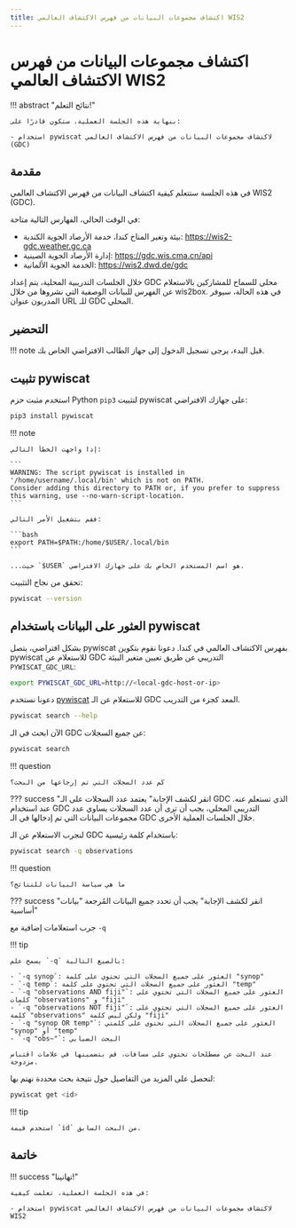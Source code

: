 ```yaml
---
title: اكتشاف مجموعات البيانات من فهرس الاكتشاف العالمي WIS2
---
```


# اكتشاف مجموعات البيانات من فهرس الاكتشاف العالمي WIS2

!!! abstract "نتائج التعلم!"

    بنهاية هذه الجلسة العملية، ستكون قادرًا على:

    - استخدام pywiscat لاكتشاف مجموعات البيانات من فهرس الاكتشاف العالمي (GDC)

## مقدمة

في هذه الجلسة ستتعلم كيفية اكتشاف البيانات من فهرس الاكتشاف العالمي WIS2 (GDC).

في الوقت الحالي، الفهارس التالية متاحة:

- بيئة وتغير المناخ كندا، خدمة الأرصاد الجوية الكندية: <https://wis2-gdc.weather.gc.ca>
- إدارة الأرصاد الجوية الصينية: <https://gdc.wis.cma.cn/api>
- الخدمة الجوية الألمانية: <https://wis2.dwd.de/gdc>

خلال الجلسات التدريبية المحلية، يتم إعداد GDC محلي للسماح للمشاركين بالاستعلام عن الفهرس للبيانات الوصفية التي نشروها من خلال wis2box. في هذه الحالة، سيوفر المدربون عنوان URL للـ GDC المحلي.

## التحضير

!!! note
    قبل البدء، يرجى تسجيل الدخول إلى جهاز الطالب الافتراضي الخاص بك.

## تثبيت pywiscat

استخدم مثبت حزم Python `pip3` لتثبيت pywiscat على جهازك الافتراضي:
```bash
pip3 install pywiscat
```

!!! note

    إذا واجهت الخطأ التالي:

    ```
    WARNING: The script pywiscat is installed in '/home/username/.local/bin' which is not on PATH.
    Consider adding this directory to PATH or, if you prefer to suppress this warning, use --no-warn-script-location.
    ```

    فقم بتشغيل الأمر التالي:

    ```bash
    export PATH=$PATH:/home/$USER/.local/bin
    ```

    ...حيث `$USER` هو اسم المستخدم الخاص بك على جهازك الافتراضي.

تحقق من نجاح التثبيت:

```bash
pywiscat --version
```

## العثور على البيانات باستخدام pywiscat

بشكل افتراضي، يتصل pywiscat بفهرس الاكتشاف العالمي في كندا. دعونا نقوم بتكوين pywiscat للاستعلام عن GDC التدريبي عن طريق تعيين متغير البيئة `PYWISCAT_GDC_URL`:

```bash
export PYWISCAT_GDC_URL=http://<local-gdc-host-or-ip>
```

دعونا نستخدم [pywiscat](https://github.com/wmo-im/pywiscat) للاستعلام عن الـ GDC المعد كجزء من التدريب.

```bash
pywiscat search --help
```

الآن ابحث في الـ GDC عن جميع السجلات:

```bash
pywiscat search
```

!!! question

    كم عدد السجلات التي تم إرجاعها من البحث؟

??? success "انقر لكشف الإجابة"
    يعتمد عدد السجلات على الـ GDC الذي تستعلم عنه. عند استخدام GDC التدريبي المحلي، يجب أن ترى أن عدد السجلات يساوي عدد مجموعات البيانات التي تم إدخالها في الـ GDC خلال الجلسات العملية الأخرى.

لنجرب الاستعلام عن الـ GDC باستخدام كلمة رئيسية:

```bash
pywiscat search -q observations
```

!!! question

    ما هي سياسة البيانات للنتائج؟

??? success "انقر لكشف الإجابة"
    يجب أن تحدد جميع البيانات المُرجعة "بيانات أساسية"

جرب استعلامات إضافية مع `-q`

!!! tip

    يسمح علم `-q` بالصيغ التالية:

    - `-q synop`: العثور على جميع السجلات التي تحتوي على كلمة "synop"
    - `-q temp`: العثور على جميع السجلات التي تحتوي على كلمة "temp"
    - `-q "observations AND fiji"`: العثور على جميع السجلات التي تحتوي على كلمات "observations" و "fiji"
    - `-q "observations NOT fiji"`: العثور على جميع السجلات التي تحتوي على كلمة "observations" ولكن ليس كلمة "fiji"
    - `-q "synop OR temp"`: العثور على جميع السجلات التي تحتوي على كلمتي "synop" أو "temp"
    - `-q "obs~"`: البحث الضبابي

    عند البحث عن مصطلحات تحتوي على مسافات، قم بتضمينها في علامات اقتباس مزدوجة.

لنحصل على المزيد من التفاصيل حول نتيجة بحث محددة نهتم بها:

```bash
pywiscat get <id>
```

!!! tip

    استخدم قيمة `id` من البحث السابق.


## خاتمة

!!! success "تهانينا!"

    في هذه الجلسة العملية، تعلمت كيفية:

    - استخدام pywiscat لاكتشاف مجموعات البيانات من فهرس الاكتشاف العالمي WIS2

